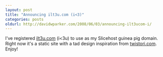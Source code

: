 ```yaml
---
layout: post
title: "Announcing ilt3u.com (i<3)"
categories: posts
oldurl: http://davidwparker.com/2008/06/03/announcing-ilt3ucom-i/
---
```

I've registered [ilt3u.com](http://ilt3u.com) (i<3u) to use as my Slicehost guinea pig domain.  Right now it's a static site with a tad design inspiration from [twistori.com](http://twistori.com).  Enjoy!
